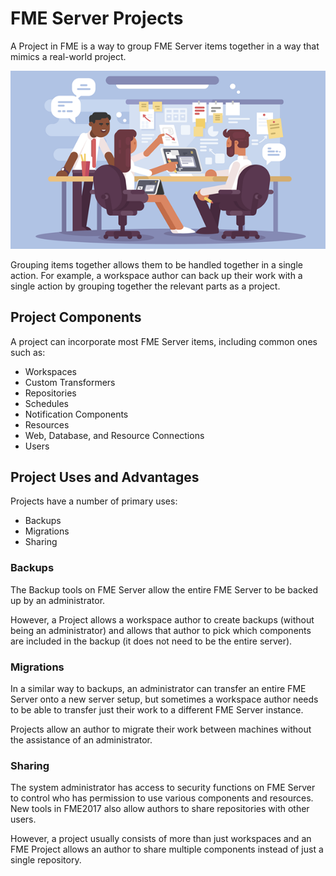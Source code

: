 # FME Server Projects

A Project in FME is a way to group FME Server items together in a way that mimics a real-world project.

![](./Images/Img5.000.ProjectsHeaderImage.png)

Grouping items together allows them to be handled together in a single action. For example, a workspace author can back up their work with a single action by grouping together the relevant parts as a project.

## Project Components ##

A project can incorporate most FME Server items, including common ones such as:

- Workspaces
- Custom Transformers
- Repositories
- Schedules
- Notification Components
- Resources
- Web, Database, and Resource Connections
- Users


## Project Uses and Advantages ##

Projects have a number of primary uses:

- Backups
- Migrations
- Sharing


### Backups ###

The Backup tools on FME Server allow the entire FME Server to be backed up by an administrator.

However, a Project allows a workspace author to create backups (without being an administrator) and allows that author to pick which components are included in the backup (it does not need to be the entire server).


### Migrations ###

In a similar way to backups, an administrator can transfer an entire FME Server onto a new server setup, but sometimes a workspace author needs to be able to transfer just their work to a different FME Server instance.

Projects allow an author to migrate their work between machines without the assistance of an administrator.


### Sharing ###

The system administrator has access to security functions on FME Server to control who has permission to use various components and resources. New tools in FME2017 also allow authors to share repositories with other users.

However, a project usually consists of more than just workspaces and an FME Project allows an author to share multiple components instead of just a single repository.
